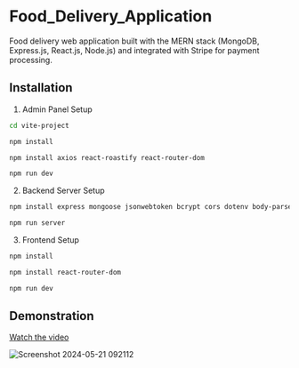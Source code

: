 # Food_Delivery_Application
Food delivery web application built with the MERN stack (MongoDB, Express.js, React.js, Node.js) and integrated with Stripe for payment processing.

## Installation

1. Admin Panel Setup

```bash
cd vite-project
```

```bash
npm install
```
```bash
npm install axios react-roastify react-router-dom
```

```bash
npm run dev
```
2. Backend Server Setup

```bash
npm install express mongoose jsonwebtoken bcrypt cors dotenv body-parser multer stripe validator nodemon
```
```bash
npm run server
```

3. Frontend Setup
```bash
npm install
```
```bash
npm install react-router-dom
```
```bash
npm run dev
```
## Demonstration

[Watch the video](https://drive.google.com/file/d/1Pqg2t008z1hOBvh729-0n7wWEIcl9RIh/view?usp=sharing) 


![Screenshot 2024-05-21 092112](https://github.com/himasha-jayamanna/Food_Delivery_Application/assets/128303510/2fa58f9a-7669-47dc-809a-d7902e836f68)






